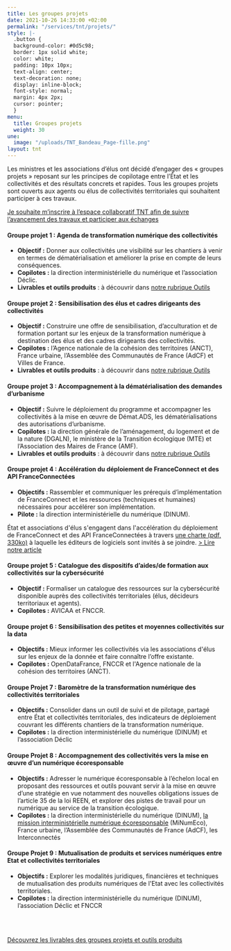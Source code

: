 ```yaml
---
title: Les groupes projets
date: 2021-10-26 14:33:00 +02:00
permalink: "/services/tnt/projets/"
style: |-
  .button {
  background-color: #0d5c98;
  border: 1px solid white;
  color: white;
  padding: 10px 10px;
  text-align: center;
  text-decoration: none;
  display: inline-block;
  font-style: normal;
  margin: 4px 2px;
  cursor: pointer;
  }
menu:
  title: Groupes projets
  weight: 30
une:
  image: "/uploads/TNT_Bandeau_Page-fille.png"
layout: tnt
---
```


Les ministres et les associations d’élus ont décidé d’engager des « groupes projets » reposant sur les principes de copilotage entre l’État et les collectivités et des résultats concrets et rapides. 
Tous les groupes projets sont ouverts aux agents ou élus de collectivités territoriales qui souhaitent participer à ces travaux.

<div class="lien-important"><p><a href="https://airtable.com/shrJ1X2yRfQTkycFD">Je souhaite m’inscrire à l’espace collaboratif TNT afin de suivre l’avancement des travaux et participer aux échanges</a></p></div>

#### Groupe projet 1 : Agenda de transformation numérique des collectivités
* **Objectif :** Donner aux collectivités une visibilité sur les chantiers à venir en termes de dématérialisation et améliorer la prise en compte de leurs conséquences.
* **Copilotes :** la direction interministérielle du numérique et l’association Déclic.
* **Livrables et outils produits** : à découvrir dans [notre rubrique Outils](/services/tnt/outils/#livrables-agenda)

#### Groupe projet 2 : Sensibilisation des élus et cadres dirigeants des collectivités
* **Objectif :** Construire une offre de sensibilisation, d’acculturation et de formation portant sur les enjeux de la transformation numérique à destination des élus et des cadres dirigeants des collectivités.
* **Copilotes :** l’Agence nationale de la cohésion des territoires (ANCT), France urbaine, l’Assemblée des Communautés de France (AdCF) et Villes de France.
* **Livrables et outils produits** : à découvrir dans [notre rubrique Outils](/services/tnt/outils/#livrables-sensibilisation)

#### Groupe projet 3 : Accompagnement à la dématérialisation des demandes d’urbanisme
* **Objectif :** Suivre le déploiement du programme et accompagner les collectivités à la mise en œuvre de Démat.ADS, les dématérialisations des autorisations d’urbanisme.
* **Copilotes :** la direction générale de l’aménagement, du logement et de la nature (DGALN), le ministère de la Transition écologique (MTE) et l’Association des Maires de France (AMF).
* **Livrables et outils produits** : à découvrir dans [notre rubrique Outils](/services/tnt/outils/#livrables-ads)

#### Groupe projet 4 : Accélération du déploiement de FranceConnect et des API FranceConnectées
* **Objectifs :** Rassembler et communiquer les prérequis d’implémentation de FranceConnect et les ressources (techniques et humaines) nécessaires pour accélérer son implémentation.
* **Pilote :** la direction interministérielle du numérique (DINUM).

État et associations d'élus s'engagent dans l'accélération du déploiement de FranceConnect et des API FranceConnectées à travers [une charte (pdf, 330ko)](/uploads/Charte_engagement_FranceConnect-API.pdf "une charte (pdf, 330ko) - Ouvre un pdf") à laquelle les éditeurs de logiciels sont invités à se joindre.
[> Lire notre article](/actualites/letat-et-les-collectivites-territoriales-sengagent-a-accelerer-le-deploiement-de-franceconnect-et-du-partage-de-donnees-dans-les-collectivites/)


#### Groupe projet 5 : Catalogue des dispositifs d’aides/de formation aux collectivités sur la cybersécurité 
* **Objectif :** Formaliser un catalogue des ressources sur la cybersécurité disponible auprès des collectivités territoriales (élus, décideurs territoriaux et agents).
* **Copilotes :** AVICAA et FNCCR.

#### Groupe projet 6 : Sensibilisation des petites et moyennes collectivités sur la data
* **Objectifs :** Mieux informer les collectivités via les associations d'élus sur les enjeux de la donnée et faire connaître l’offre existante.
* **Copilotes :** OpenDataFrance, FNCCR et l'Agence nationale de la cohésion des territoires (ANCT).

#### Groupe Projet 7 : Baromètre de la transformation numérique des collectivités territoriales
* **Objectifs :** Consolider dans un outil de suivi et de pilotage, partagé entre État et collectivités territoriales, des indicateurs de déploiement couvrant les différents chantiers de la transformation numérique.
* **Copilotes :** la direction interministérielle du numérique (DINUM) et l’association Déclic

#### Groupe Projet 8 : Accompagnement des collectivités vers la mise en œuvre d’un numérique écoresponsable
* **Objectifs :** Adresser le numérique écoresponsable à l’échelon local en proposant des ressources et outils pouvant servir à la mise en œuvre d’une stratégie en vue notamment des nouvelles obligations issues de l’article 35 de la loi REEN, et explorer des pistes de travail pour un numérique au service de la transition écologique.
* **Copilotes :** la direction interministérielle du numérique (DINUM), [la mission interministérielle numérique écoresponsable](https://ecoresponsable.numerique.gouv.fr/ "la mission interministérielle numérique écoresponsable - Lien externe") (MiNumEco), France urbaine, l’Assemblée des Communautés de France (AdCF), les Interconnectés

#### Groupe Projet 9 : Mutualisation de produits et services numériques entre Etat et collectivités territoriales
* **Objectifs :** Explorer les modalités juridiques, financières et techniques de mutualisation des produits numériques de l'Etat avec les collectivités territoriales.
* **Copilotes :** la direction interministérielle du numérique (DINUM), l’association Déclic et FNCCR
<br>
<br>

<div class="lien-important"><p><a href="/services/tnt/outils/#contenu">Découvrez les livrables des groupes projets et outils produits</a></p>

